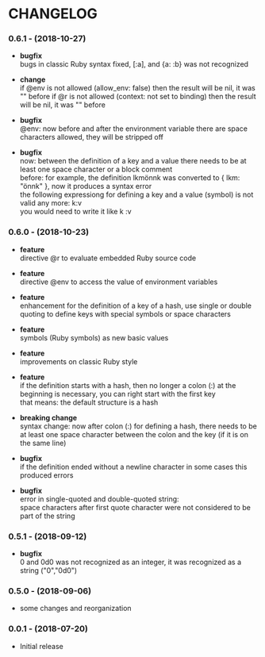 # CHANGELOG

### 0.6.1 - (2018-10-27)

* __bugfix__  
  bugs in classic Ruby syntax fixed, [:a], and {a: :b} was not recognized
  
* __change__  
  if @env is not allowed (allow_env: false) then the result will be nil, it was "" before
  if @r is not allowed (context: not set to binding) then the result will be nil, it was "" before
    
* __bugfix__  
  @env: now before and after the environment variable there are space characters allowed, they will be stripped off
    
* __bugfix__  
  now: between the definition of a key and a value there needs to be at least one space character or a block comment  
  before: for example, the definition lkmönnk was converted to { lkm: "önnk" }, now it produces a syntax error  
  the following expressiong for defining a key and a value (symbol) is not valid any more: k:v  
  you would need to write it like k :v  

### 0.6.0 - (2018-10-23)

* __feature__  
  directive @r to evaluate embedded Ruby source code  

* __feature__  
  directive @env to access the value of environment variables  

* __feature__  
  enhancement for the definition of a key of a hash, use single or double quoting to define keys with special symbols or space characters

* __feature__  
  symbols (Ruby symbols) as new basic values  

* __feature__  
  improvements on classic Ruby style  

* __feature__  
  if the definition starts with a hash, then no longer a colon (:) at the beginning is necessary,
  you can right start with the first key  
  that means: the default structure is a hash

* __breaking change__  
  syntax change: now after colon (:) for defining a hash, there needs to be at least one space character between the colon and the key 
  (if it is on the same line)

* __bugfix__  
  if the definition ended without a newline character in some cases this produced errors 

* __bugfix__  
  error in single-quoted and double-quoted string:  
  space characters after first quote character were not considered to be part of the string

### 0.5.1 - (2018-09-12)

* __bugfix__  
  0 and 0d0 was not recognized as an integer, it was recognized as a string ("0","0d0")
  
### 0.5.0 - (2018-09-06)

* some changes and reorganization

### 0.0.1 - (2018-07-20)

* Initial release
